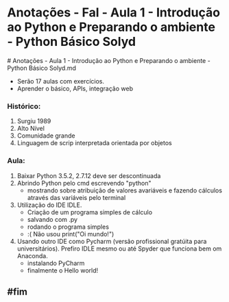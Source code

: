 # Anotações - Fal - Aula 1 - Introdução ao Python e Preparando o ambiente - Python Básico Solyd

\# Anotações - Aula 1 - Introdução ao Python e Preparando o ambiente - Python Básico Solyd.md

* Serão 17 aulas com exercícios.
* Aprender o básico, APIs, integração web

### Histórico:

1. Surgiu 1989
2. Alto Nível
3. Comunidade grande
4. Linguagem de scrip interpretada orientada por objetos

### Aula:

1. Baixar Python 3.5.2, 2.7.12 deve ser descontinuada
2. Abrindo Python pelo cmd escrevendo "python"
   * mostrando sobre atribuição de valores avariáveis e fazendo cálculos através das variáveis pelo terminal
3. Utilização do IDE IDLE.
   * Criação de um programa simples de cálculo
   * salvando com .py
   * rodando o programa simples
   * :\( Não usou print\("Oi mundo!"\)
4. Usando outro IDE como Pycharm \(versão profissional gratúita para universitários\). Prefiro IDLE mesmo ou até Spyder que funciona bem om Anaconda.
   * instalando PyCharm
   * finalmente o Hello world!

## \#fim

